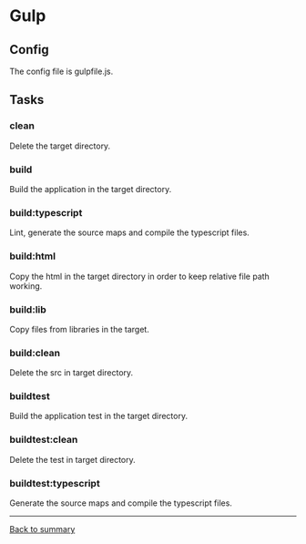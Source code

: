 # Gulp

## Config
The config file is gulpfile.js.

## Tasks

### clean

Delete the target directory.

### build

Build the application in the target directory.

### build:typescript

Lint, generate the source maps and compile the typescript files.

### build:html

Copy the html in the target directory in order to keep relative file path working.

### build:lib

Copy files from libraries in the target.

### build:clean
Delete the src in target directory.

### buildtest

Build the application test in the target directory.

### buildtest:clean

Delete the test in target directory.

### buildtest:typescript

Generate the source maps and compile the typescript files.

---
[Back to summary](../README.md)